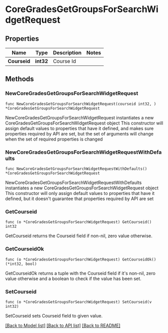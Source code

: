 # CoreGradesGetGroupsForSearchWidgetRequest

## Properties

Name | Type | Description | Notes
------------ | ------------- | ------------- | -------------
**Courseid** | **int32** | Course Id | 

## Methods

### NewCoreGradesGetGroupsForSearchWidgetRequest

`func NewCoreGradesGetGroupsForSearchWidgetRequest(courseid int32, ) *CoreGradesGetGroupsForSearchWidgetRequest`

NewCoreGradesGetGroupsForSearchWidgetRequest instantiates a new CoreGradesGetGroupsForSearchWidgetRequest object
This constructor will assign default values to properties that have it defined,
and makes sure properties required by API are set, but the set of arguments
will change when the set of required properties is changed

### NewCoreGradesGetGroupsForSearchWidgetRequestWithDefaults

`func NewCoreGradesGetGroupsForSearchWidgetRequestWithDefaults() *CoreGradesGetGroupsForSearchWidgetRequest`

NewCoreGradesGetGroupsForSearchWidgetRequestWithDefaults instantiates a new CoreGradesGetGroupsForSearchWidgetRequest object
This constructor will only assign default values to properties that have it defined,
but it doesn't guarantee that properties required by API are set

### GetCourseid

`func (o *CoreGradesGetGroupsForSearchWidgetRequest) GetCourseid() int32`

GetCourseid returns the Courseid field if non-nil, zero value otherwise.

### GetCourseidOk

`func (o *CoreGradesGetGroupsForSearchWidgetRequest) GetCourseidOk() (*int32, bool)`

GetCourseidOk returns a tuple with the Courseid field if it's non-nil, zero value otherwise
and a boolean to check if the value has been set.

### SetCourseid

`func (o *CoreGradesGetGroupsForSearchWidgetRequest) SetCourseid(v int32)`

SetCourseid sets Courseid field to given value.



[[Back to Model list]](../README.md#documentation-for-models) [[Back to API list]](../README.md#documentation-for-api-endpoints) [[Back to README]](../README.md)


